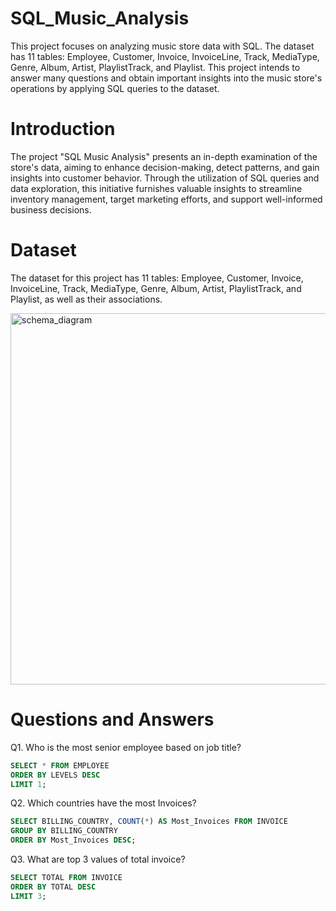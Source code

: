 # SQL_Music_Analysis

This project focuses on analyzing music store data with SQL. The dataset has 11 tables: Employee, Customer, Invoice, InvoiceLine, Track, MediaType, Genre, Album, Artist, PlaylistTrack, and Playlist. This project intends to answer many questions and obtain important insights into the music store's operations by applying SQL queries to the dataset.

# Introduction

The project "SQL Music Analysis" presents an in-depth examination of the store's data, aiming to enhance decision-making, detect patterns, and gain insights into customer behavior. Through the utilization of SQL queries and data exploration, this initiative furnishes valuable insights to streamline inventory management, target marketing efforts, and support well-informed business decisions.

# Dataset

The dataset for this project has 11 tables: Employee, Customer, Invoice, InvoiceLine, Track, MediaType, Genre, Album, Artist, PlaylistTrack, and Playlist, as well as their associations.

<img width="594" alt="schema_diagram" src="https://github.com/Nirbhay02-villain/SQL_Music_Analysis/assets/61178899/6055f642-3487-4098-b2a3-5f158b6ece42">

# Questions and Answers

Q1. Who is the most senior employee based on job title?

```sql
SELECT * FROM EMPLOYEE
ORDER BY LEVELS DESC
LIMIT 1;
```

Q2. Which countries have the most Invoices?

```sql
SELECT BILLING_COUNTRY, COUNT(*) AS Most_Invoices FROM INVOICE
GROUP BY BILLING_COUNTRY
ORDER BY Most_Invoices DESC;
```

Q3. What are top 3 values of total invoice?

```sql
SELECT TOTAL FROM INVOICE
ORDER BY TOTAL DESC
LIMIT 3;
```

